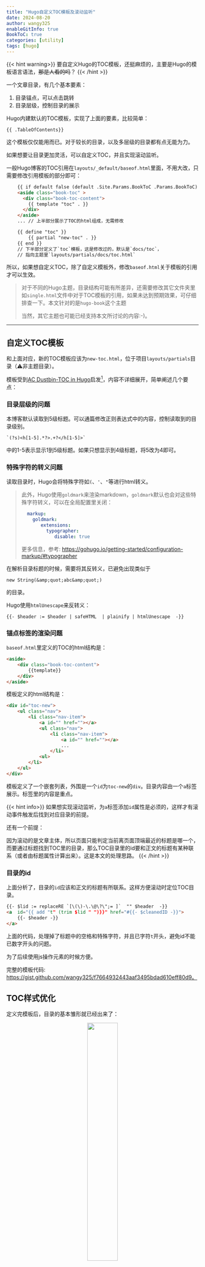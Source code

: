 ```yaml
---
title: "Hugo自定义TOC模板及滚动监听"
date: 2024-08-20
author: wangy325
enableGitInfo: true
BookToC: true
categories: [utility]
tags: [hugo]
---
```


{{< hint warning>}}
要自定义Hugo的TOC模板，还挺麻烦的，主要是Hugo的模板语言语法，~~那是人看的吗~~？
{{< /hint >}}

一个文章目录，有几个基本要素：

1. 目录锚点，可以点击跳转
2. 目录层级，控制目录的展示

Hugo内建默认的TOC模板，实现了上面的要素，比较简单：

    {{ .TableOfContents}}

这个模板仅仅能用而已。对于较长的目录，以及多层级的目录都有点无能为力。

如果想要让目录更加灵活，可以自定义TOC，并且实现滚动监听。

<!--more-->

一般Hugo博客的TOC引用在`layouts/_default/baseof.html`里面，不用大改，只需要修改引用模板的部分即可：

```html
    {{ if default false (default .Site.Params.BookToC .Params.BookToC) }}
    <aside class="book-toc" >
      <div class="book-toc-content">
        {{ template "toc" . }} 
      </div>
    </aside>
    ... // 上半部分展示了TOC的html组成，无需修改

    {{ define "toc" }}
        {{ partial "new-toc" . }}
    {{ end }}
    // 下半部分定义了`toc`模板，这是修改过的，默认是`docs/toc`，
    // 指向主题里`layouts/partials/docs/toc.html`
```

所以，如果想自定义TOC，除了自定义模板外，修改`baseof.html`关于模板的引用才可以生效。

>对于不同的Hugo主题，目录结构可能有所差异，还需要修改其它文件夹里如`single.html`文件中对于TOC模板的引用，如果未达到预期效果，可仔细排查一下。本文针对的是`hugo-book`这个主题
>
>当然，其它主题也可能已经支持本文所讨论的内容:-)。

---

## 自定义TOC模板

和上面对应，新的TOC模板应该为`new-toc.html`，位于项目`layouts/partials`目录（⚠️非主题目录）。

模板受到[AC Dustbin-TOC in Hugo](https://allanchain.github.io/blog/post/hugo-toc/)启发[^1]，内容不详细展开，简单阐述几个要点：

[^1]: 博主现已弃坑Hugo。我折腾的时候，也有弃坑的想法:-)

### 目录层级的问题

本博客默认读取到5级标题。可以通篇修改正则表达式中的内容，控制读取到的目录级别。

    `(?s)<h[1-5].*?>.+?</h[1-5]>`

中的1-5表示显示1到5级标题。如果只想显示到4级标题，将5改为4即可。

### 特殊字符的转义问题

读取目录时，Hugo会将特殊字符如`(`、`'`、`"`等进行html转义。

> 此外，Hugo使用`goldmark`来渲染markdown，`goldmark`默认也会对这些特殊字符转义，可以在全局配置里关闭：
>
>```yaml
>   markup:
>     goldmark:
>        extensions:
>          typographer:
>             disable: true
>```
>
>更多信息，参考: https://gohugo.io/getting-started/configuration-markup/#typographer

在解析目录标题的时候，需要将其反转义，已避免出现类似于

    new String(&amp;quot;abc&amp;quot;)

的目录。

Hugo使用`htmlUnescape`来反转义：

    {{- $header := $header | safeHTML  | plainify | htmlUnescape  -}}

### 锚点标签的渲染问题

`baseof.html`里定义的TOC的html结构是：

```html
<aside>
    <div class="book-toc-content">
        {{template}}
    </div>
</aside>
```

模板定义的html结构是：

```html
<div id="toc-new">
    <ul class="nav">
        <li class="nav-item">
            <a id="" href=""></a>
            <ul class="nav">
                <li class="nav-item">
                    <a id="" href=""></a>
                    ...
                </li>
            <ul>
        </li>
    </ul>
</div>
```

模板定义了一个嵌套列表，外围是一个`id`为`toc-new`的`div`。目录内容由一个`a`标签展示。标签里的内容是重点。

{{< hint info>}}
如果想实现滚动监听，为`a`标签添加`id`属性是必须的，这样才有滚动事件触发后找到对应目录的前提。

还有一个前提：

因为滚动的是文章主体，所以页面只能判定当前离页面顶端最近的标题是哪一个，而要通过标题找到TOC里的目录，那么TOC目录里的id要和正文的标题有某种联系（或者由标题属性计算出来）。这是本文的处理思路。
{{< /hint >}}

### 目录的id

上面分析了，目录的`id`应该和正文的标题有所联系。这样方便滚动时定位TOC目录。

```html
{{- $lid := replaceRE `[\(\)-\.\@\?\";= ]`  "" $header  -}}
<a  id="{{ add "t" (trim $lid " ")}}" href="#{{- $cleanedID -}}">
    {{- $header -}}
</a>
```

上面的代码，处理掉了标题中的空格和特殊字符，并且已字符`t`开头，避免id不能已数字开头的问题。

为了后续使用js操作元素的时候方便。

完整的模板代码: https://gist.github.com/wangy325/f7664932443aaf3495bdad610eff80d9。

## TOC样式优化

定义完模板后，目录的基本雏形就已经出来了：

<center style="font-size:.8rem;font-style:italic; color:gray">
<img alt= "" style="width:40%" src= "/img/book-toc.png"/>
<p>使用自定义模板生成的目录</p>
</center>

还需要修改一下css样式。Hugo支持自定义样式，在不影响主题样式的前提下，配置`_custom.scss`即可实现。样式文件放在项目`assets`目录下：

```scss
#toc-new  ul {
    list-style: none;
    padding: 0px;
    margin: 0;
    overflow:hidden;
    white-space:nowrap;
}

#toc-new ul ul {
    padding-inline-start: 1rem;
}

#toc-new ul li {
    margin: .65em 0;
    position: relative;
    text-overflow:ellipsis;
    overflow:hidden;
}
```

基于上述样式的目录为：

<center style="font-size:.8rem;font-style:italic; color:gray">
<img alt= "" style="width:40%" src= "/img/book-toc-styled.png"/>
<p>配置样式后的目录</p>
</center>

上述样式还会将过长的目录以`...`的形式省略，而不会显示横向的滚动条。

完整的样式表: https://gist.github.com/wangy325/3e03a36f679bef6ed0f98a7838108c9f。


## 为TOC添加滚动监听

现在，是时候为TOC添加滚动监听[^2]了。

[^2]: 参考几篇文章，[这篇](https://qzy.im/blog/2020/02/generate-article-catalogs-and-switch-catalog-following-article-s-scroll-using-javascript/#%E7%9B%AE%E5%BD%95%E8%B7%9F%E9%9A%8F%E6%96%87%E7%AB%A0%E5%86%85%E5%AE%B9%E6%BB%9A%E5%8A%A8)用处最大，不过使用了jQuery。

前面说过，模板生成的TOC每个`a`标签的`id`属性由目录内容计算来。这样为了方便滚动时找到对应的TOC目录。

首先，我们需要为页面添加一个滚动监听事件：

```js
window.addEventListener("scroll", () => tocTrack())
```

接着，需要获取文档的所有标题信息，用于标记当前页面的滚动位置：

```js
const listAllHeadings = () => {
  const headlines = document
    .querySelectorAll("article h1, article h2, h3, h4, h5");
  const head = [].slice.apply(headlines).filter(function (item) {
    return item.getAttribute("id") != null
  })
  return head
}
```

上面的代码获取了`article`类（正文）中1-5级标题，并去除了`id`为空的-主要是文档大标题。

当滚动页面时，需要计算出当前页面上最近的标题：

```js
  for (let heading of has) {
    if (heading.offsetTop - document.scrollingElement.scrollTop > 20) {
      break
    }
    currentHeading = heading
  }
```

上述代码的意思是，当前标题距离页面顶部的距离与文档的滚动距离差距在20px的时候，认为这个标题就是当前正在阅读的标题。


获得了当前的标题，就可以获得当前标题对应的目录了：

```js
 let anchorId
  try {
    anchorId = currentHeading.innerText.slice(0, -2)
  } catch (e) {
    // console.log(e)
    return
  }
  let sps = anchorId.replace(/[\(\)-\.\@\"\?;= ]/g, '')  
  anchorId = "t" + sps
```

这里获取`id`的方式，和模板里是一致的。

获取到`id`后，就可以操作DOM元素了：

```js
 var toc_active = document.querySelectorAll(`#toc-new .nav-item #${anchorId}`)
  removeAllOtherActiveClasses()
  Array.from(toc_active, v => v.classList.add("active"))
```

上述代码，移除了其他“激活”的`a`标签，并且给当前正在阅读的`a`标签添加“active”类信息。

{{< hint warning>}}
实际上，应该使用`querySelect()`方法，并使用`Element.classList.add("active")`方法，但是试了不生效，无奈只能使用`querySelectAll()`方法。
{{< /hint>}}

完整的js代码: https://gist.github.com/wangy325/136a81bd4ef350629869bb6ebc6e1fca。

以上，当前浏览的目录就会带上“active”类信息，就可以使用样式操作高亮了。

```scss
#toc-new li  a.active {
    color: #05b;
    background-color: aliceblue;
}
```

## 次级目录隐藏与显示

有了“active”类信息，除了操作高亮，还可以自动显示和隐藏次级目录。这样对于较长目录的文档，可以解决目录垂直滚动的问题：
较少的目录，规避了这个问题。

```scss
// 隐藏次一级目录
#toc-new li > ul {
    display: none;
}
// 展开
// + ~ 兄弟选择器
// :has 父类选择器
#toc-new li > a.active ~ ul {
    display: inherit;
}
#toc-new .nav:has( a.active) {
    display: inherit;
}
```

最后的完成的效果图：

<center style="font-size:.8rem;font-style:italic; color:gray">
<img alt= "" style="width:100%" src= "/img/book-toc-final.gif"/>
<p>完整的TOC效果</p>
</center>
